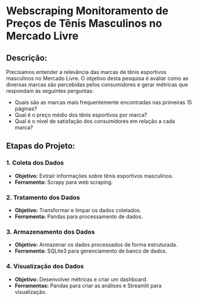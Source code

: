 # Webscraping Monitoramento de Preços de Tênis Masculinos no Mercado Livre

## **Descrição**: 

Precisamos entender a relevância das marcas de tênis esportivos masculinos no Mercado Livre. O objetivo desta pesquisa é avaliar como as diversas marcas são percebidas pelos consumidores e gerar métricas que respondam às seguintes perguntas:

- Quais são as marcas mais frequentemente encontradas nas primeiras 15 páginas?
- Qual é o preço médio dos tênis esportivos por marca?
- Qual é o nível de satisfação dos consumidores em relação a cada marca?

## Etapas do Projeto:

### 1. Coleta dos Dados
- **Objetivo:** Extrair informações sobre tênis esportivos masculinos.
- **Ferramenta:** Scrapy para web scraping.

### 2. Tratamento dos Dados
- **Objetivo:** Transformar e limpar os dados coletados.
- **Ferramenta:** Pandas para processamento de dados.

### 3. Armazenamento dos Dados
- **Objetivo:** Armazenar os dados processados de forma estruturada.
- **Ferramenta:** SQLite3 para gerenciamento de banco de dados.

### 4. Visualização dos Dados
- **Objetivo:** Desenvolver métricas e criar um dashboard.
- **Ferramentas:** Pandas para criar as análises e Streamlit para visualização.
